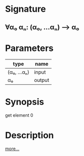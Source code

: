 # Signature
## ∀α₀ αₙ: (α₀, …αₙ) ⟶ α₀

# Parameters

| type | name |
|------|------|
|(α₀, …αₙ)|input|
|α₀|output|

# Synopsis
get element 0

# Description

[more...](https://en.wikipedia.org/wiki/Tuple)